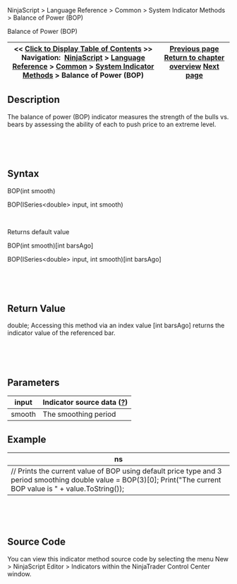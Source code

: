 ﻿


NinjaScript \> Language Reference \> Common \> System Indicator Methods \> Balance of Power (BOP)






















Balance of Power (BOP)







| \<\< [Click to Display Table of Contents](balance_of_power_bop.md) \>\> **Navigation:**     [NinjaScript](ninjascript.md) \> [Language Reference](language_reference_wip.md) \> [Common](common.md) \> [System Indicator Methods](indicators.md) \> Balance of Power (BOP) | [Previous page](average_true_range_atr.md) [Return to chapter overview](indicators.md) [Next page](block_volume.md) |
| --- | --- |











## Description


The balance of power (BOP) indicator measures the strength of the bulls vs. bears by assessing the ability of each to push price to an extreme level. 


 


 


## Syntax


BOP(int smooth)  

BOP(ISeries\<double\> input, int smooth)


 


Returns default value  

BOP(int smooth)\[int barsAgo]  

BOP(ISeries\<double\> input, int smooth)\[int barsAgo]


 


 


## Return Value


double; Accessing this method via an index value \[int barsAgo] returns the indicator value of the referenced bar.


 


 


## Parameters




| input | Indicator source data ([?](valid_input_data_for_indicator.md)) |
| --- | --- |
| smooth | The smoothing period |



## 


## 


## Example




| ns |
| --- |
| // Prints the current value of BOP using default price type and 3 period smoothing double value \= BOP(3)\[0]; Print("The current BOP value is " \+ value.ToString()); |



 


 


## Source Code


You can view this indicator method source code by selecting the menu New \> NinjaScript Editor \> Indicators within the NinjaTrader Control Center window.








